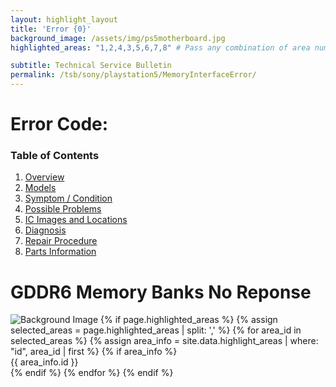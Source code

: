```yaml
---
layout: highlight_layout
title: 'Error {0}'
background_image: /assets/img/ps5motherboard.jpg
highlighted_areas: "1,2,4,3,5,6,7,8" # Pass any combination of area numbers separated by 

subtitle: Technical Service Bulletin
permalink: /tsb/sony/playstation5/MemoryInterfaceError/
---
```


# Error Code: 

### Table of Contents
1. [Overview](#overview)
2. [Models](#models)
3. [Symptom / Condition](#symptom--condition)
4. [Possible Problems](#possible-problems)
5. [IC Images and Locations](#ic-images-and-locations)
6. [Diagnosis](#diagnosis)
6. [Repair Procedure](#repair-procedure)
6. [Parts Information](#parts-information)

# GDDR6 Memory Banks No Reponse

<div class="container">
  <img class="image" src="{{ page.background_image }}" alt="Background Image">
  {% if page.highlighted_areas %}
    {% assign selected_areas = page.highlighted_areas | split: ',' %}
    {% for area_id in selected_areas %}
      {% assign area_info = site.data.highlight_areas | where: "id", area_id | first %}
      {% if area_info %}
         <div class="highlight" name="bank-{{ area_info.id }}" style="top: {{ area_info.top }}%; left: {{ area_info.left }}%; width: {{ area_info.width }}%; height: {{ area_info.height }}%;">
      {{ area_info.id }}
      </div>  
      {% endif %}
    {% endfor %}
  {% endif %}
</div>